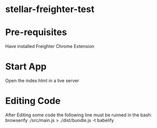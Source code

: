 # stellar-freighter-test

# Pre-requisites
Have installed Freighter Chrome Extension

# Start App
Open the index.html in a live server 

# Editing Code
After Editing some code the following line must be runned in the bash: 
browserify ./src/main.js > ./dist/bundle.js -t babelify
